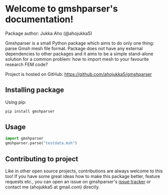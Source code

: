 # Welcome to gmshparser's documentation!

Package author: Jukka Aho (@ahojukka5)

Gmshparser is a small Python package which aims to do only one thing: parse Gmsh
mesh file format. Package does not have any external dependencies to other
packages and it aims to be a simple stand-alone solution for a common problem:
how to import mesh to your favourite research FEM code?

Project is hosted on GitHub: <https://github.com/ahojukka5/gmshparser>

## Installing package

Using pip:

```bash
pip install gmshparser
```

## Usage

```python
import gmshparser
gmshparser.parse("testdata.msh")
```

## Contributing to project

Like in other open source projects, contributions are always welcome to this
too! If you have some great ideas how to make this package better, feature
requests etc., you can open an issue on gmshparser's [issue tracker][issues] or
contact me (ahojukka5 at gmail.com) directly.

[issues]: https://github.com/ahojukka5/gmshparser/issues
[gmsh]: https://gmsh.info/

